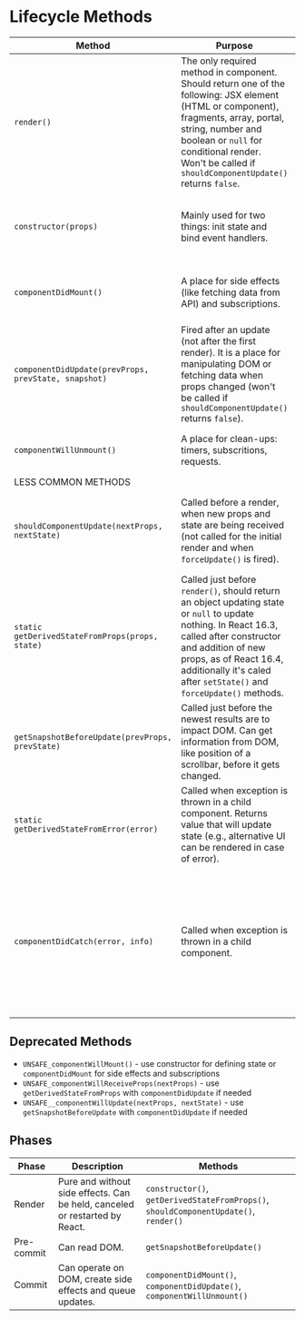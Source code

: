 # Lifecycle Methods

<table>
  <thead>
    <tr>
      <th>Method</th>
      <th>Purpose</th>
      <th>Details</th>
    </tr>
  </thead>
  <tbody>
    <tr>
      <td><code>render()</code></td>
      <td>
        The only required method in component. Should return one of the following: JSX element (HTML or component), fragments, array, portal, string, number and boolean or <code>null</code> for conditional render. Won't be called if <code>shouldComponentUpdate()</code> returns <code>false</code>.
      </td>
      <td>
        Should be pure, i.e., does not affect state, always returns the same results, does not interact with browser and does not perform any side effects.
      </td>
    </tr>
    <tr>
      <td><code>constructor(props)</code></td>
      <td>
        Mainly used for two things: init state and bind event handlers.
      </td>
      <td>
        Initial state must be set with <code>this.state</code> assignment rather than with <code>setState()</code> method (unlike other methods).
      </td>
    </tr>
    <tr>
      <td><code>componentDidMount()</code></td>
      <td>
        A place for side effects (like fetching data from API) and subscriptions.
      </td>
      <td>
        If some state prop depends on DOM (e.g., modal, tooltip), <code>setState()</code> can be used here.
      </td>
    </tr>
    <tr>
      <td><code>componentDidUpdate(prevProps, prevState, snapshot)</code></td>
      <td>
        Fired after an update (not after the first render). It is a place for manipulating DOM or fetching data when props changed (won't be called if <code>shouldComponentUpdate()</code> returns <code>false</code>).
      </td>
      <td>
        Call of <code>setState()</code> without a condition will result in the infinite loop.
      </td>
    </tr>
    <tr>
      <td><code>componentWillUnmount()</code></td>
      <td>
        A place for clean-ups: timers, subscritions, requests.
      </td>
      <td>
        You shouldn't call <code>setState()</code> here as component will not be re-rendered.
      </td>
    </tr>
    <tr>
      <td colspan="3">LESS COMMON METHODS</td>
    </tr>
    <tr>
      <td><code>shouldComponentUpdate(nextProps, nextState)</code></td>
      <td>
        Called before a render, when new props and state are being received (not called for the initial render and when <code>forceUpdate()</code> is fired).
      </td>
      <td>
        It's not recommended to perform deep comparisons or use <code>JSON.stringify()</code> as it may cause performance issues.
      </td>
    </tr>
    <tr>
      <td><code>static getDerivedStateFromProps(props, state)</code></td>
      <td>
        Called just before <code>render()</code>, should return an object updating state or <code>null</code> to update nothing. In React 16.3, called after constructor and addition of new props, as of React 16.4, additionally it's caled after <code>setState()</code> and <code>forceUpdate()</code> methods.
      </td>
      <td>
        This method is unable to access an instance of a component.
      </td>
    </tr>
    <tr>
      <td><code>getSnapshotBeforeUpdate(prevProps, prevState)</code></td>
      <td>
        Called just before the newest results are to impact DOM. Can get information from DOM, like position of a scrollbar, before it gets changed.
      </td>
      <td>
        Returned value is passed as a third argument of <code>componentDidUpdate()</code> method (<code>undefined</code> if this method returns <code>null</code>).
      </td>
    </tr>
    <tr>
      <td><code>static getDerivedStateFromError(error)</code></td>
      <td>
        Called when exception is thrown in a child component. Returns value that will update state (e.g., alternative UI can be rendered in case of error).
      </td>
      <td>
        Side effects are not allowed here, do it in <code>componentDidCatch()</code> instead.
      </td>
    </tr>
    <tr>
      <td><code>componentDidCatch(error, info)</code></td>
      <td>
        Called when exception is thrown in a child component.
      </td>
      <td>
        In development environment, errors do reach <code>window</code> (<code>window.onerror</code> will handle them along with this method). In production environment, upper error boundaries will only receive errors if their children don't catch them with this method.
      </td>
    </tr>
  </tbody>
</table>

## Deprecated Methods

* `UNSAFE_componentWillMount()` - use constructor for defining state or `componentDidMount` for side effects and subscriptions
* `UNSAFE_componentWillReceiveProps(nextProps)` - use `getDerivedStateFromProps` with `componentDidUpdate` if needed
* `UNSAFE__componentWillUpdate(nextProps, nextState)` - use `getSnapshotBeforeUpdate` with `componentDidUpdate` if needed

## Phases

| Phase | Description | Methods |
|----|----|----|
| Render | Pure and without side effects. Can be held, canceled or restarted by React. | `constructor()`, `getDerivedStateFromProps()`, `shouldComponentUpdate()`, `render()` |
| Pre-commit | Can read DOM. | `getSnapshotBeforeUpdate()` |
| Commit | Can operate on DOM, create side effects and queue updates. | `componentDidMount()`, `componentDidUpdate()`, `componentWillUnmount()` |